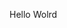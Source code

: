Hello Wolrd

















































































































































































































































































































































































































































































































































































































































































































































































































































































































































































































































































































































































































































































































































































































































































































































































































































































































































































































































































































































































































































































































































































































































































































































































































































































































































































































































































































































































































































































































































































































































